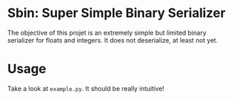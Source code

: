 # Sbin: Super Simple Binary Serializer
The objective of this projet is an extremely simple but limited binary serializer for floats and integers. It does not deserialize, at least not yet.
# Usage
Take a look at `example.py`. It should be really intuitive!

